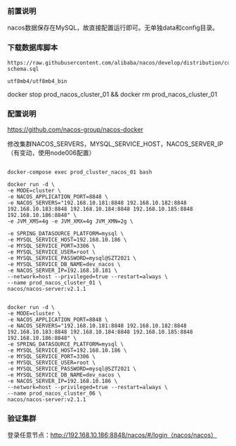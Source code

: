 ### 前置说明
nacos数据保存在MySQL，故直接配置运行即可。无单独data和config目录。


### 下载数据库脚本

```
https://raw.githubusercontent.com/alibaba/nacos/develop/distribution/conf/mysql-schema.sql

utf8mb4/utf8mb4_bin
```

docker stop prod_nacos_cluster_01 && docker rm prod_nacos_cluster_01
### 配置说明
https://github.com/nacos-group/nacos-docker

修改集群NACOS_SERVERS，MYSQL_SERVICE_HOST，NACOS_SERVER_IP（有变动，使用node006配置）
```shell

docker-compose exec prod_cluster_nacos_01 bash

docker run -d \
-e MODE=cluster \
-e NACOS_APPLICATION_PORT=8848 \
-e NACOS_SERVERS="192.168.10.181:8848 192.168.10.182:8848 192.168.10.183:8848 192.168.10.184:8848 192.168.10.185:8848 192.168.10.186:8848" \
-e JVM_XMS=4g -e JVM_XMX=4g JVM_XMN=2g \

-e SPRING_DATASOURCE_PLATFORM=mysql \
-e MYSQL_SERVICE_HOST=192.168.10.186 \
-e MYSQL_SERVICE_PORT=3306 \
-e MYSQL_SERVICE_USER=root \
-e MYSQL_SERVICE_PASSWORD=mysql@SZT2021 \
-e MYSQL_SERVICE_DB_NAME=dev_nacos \
-e NACOS_SERVER_IP=192.168.10.181 \
--network=host --privileged=true --restart=always \
--name prod_nacos_cluster_01 \
nacos/nacos-server:v2.1.1


docker run -d \
-e MODE=cluster \
-e NACOS_APPLICATION_PORT=8848 \
-e NACOS_SERVERS="192.168.10.181:8848 192.168.10.182:8848 192.168.10.183:8848 192.168.10.184:8848 192.168.10.185:8848 192.168.10.186:8848" \
-e SPRING_DATASOURCE_PLATFORM=mysql \
-e MYSQL_SERVICE_HOST=192.168.10.186 \
-e MYSQL_SERVICE_PORT=3306 \
-e MYSQL_SERVICE_USER=root \
-e MYSQL_SERVICE_PASSWORD=mysql@SZT2021 \
-e MYSQL_SERVICE_DB_NAME=dev_nacos \
-e NACOS_SERVER_IP=192.168.10.186 \
--network=host --privileged=true --restart=always \
--name prod_nacos_cluster_06 \
nacos/nacos-server:v2.1.1

```





### 验证集群
登录任意节点：http://192.168.10.186:8848/nacos/#/login（nacos/nacos）

